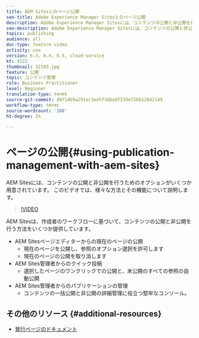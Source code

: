 ```yaml
---
title: AEM Sitesとのページ公開
seo-title: Adobe Experience Manager Sitesとのページ公開
description: Adobe Experience Manager Sitesには、コンテンツの公開と非公開を行うためのいくつかのオプションが用意されています。 このビデオでは、様々な方法とその機能について説明します。
seo-description: Adobe Experience Manager Sitesには、コンテンツの公開と非公開を行うためのいくつかのオプションが用意されています。 このビデオでは、様々な方法とその機能について説明します。
topics: publishing
audience: all
doc-type: feature video
activity: use
version: 6.3, 6.4, 6.5, cloud-service
kt: 4322
thumbnail: 32193.jpg
feature: 公開
topic: コンテンツ管理
role: Business Practitioner
level: Beginner
translation-type: tm+mt
source-git-commit: d9714b9a291ec3ee5f3dba9723de72bb120d2149
workflow-type: tm+mt
source-wordcount: '168'
ht-degree: 2%

---
```



# ページの公開{#using-publication-management-with-aem-sites}

AEM Sitesには、コンテンツの公開と非公開を行うためのオプションがいくつか用意されています。 このビデオでは、様々な方法とその機能について説明します。

>[!VIDEO](https://video.tv.adobe.com/v/32193?quality=12&learn=on)

AEM Sitesは、作成者のワークフローに基づいて、コンテンツの公開と非公開を行う方法をいくつか提供しています。

* AEM Sitesページエディターからの現在のページの公開
   * 現在のページを公開し、参照のオプション選択を許可します
   * 現在のページの公開を取り消します
* AEM Sites管理者からのクイック投稿
   * 選択したページのワンクリックでの公開と、未公開のすべての参照の自動公開
* AEM Sites管理者からのパブリケーションの管理
   * コンテンツの一括公開と非公開の詳細管理に役立つ堅牢なコンソール。

## その他のリソース {#additional-resources}

* [発行ページのドキュメント](https://docs.adobe.com/content/help/en/experience-manager-65/authoring/authoring/publishing-pages.html)
